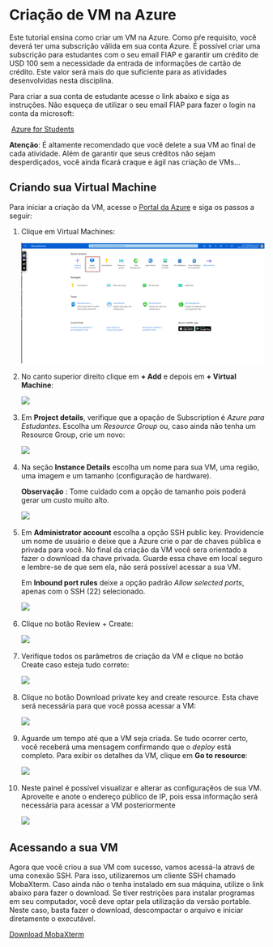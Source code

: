 # Criação de VM na Azure

Este tutorial ensina como criar um VM na Azure. Como pŕe requisito, você deverá ter uma subscrição válida em sua conta Azure. É possível criar uma subscrição para estudantes com o seu email FIAP e garantir um crédito de USD 100 sem a necessidade da entrada de informações de cartão de crédito. Este valor será mais do que suficiente para as atividades desenvolvidas nesta disciplina.

Para criar a sua conta de estudante acesse o link abaixo e siga as instruções. Não esqueça de utilizar o seu email FIAP para fazer o login na conta da microsoft:

​	[Azure for Students](https://azure.microsoft.com/pt-br/free/students/)

**Atenção**: É altamente recomendado que você delete a sua VM ao final de cada atividade. Além de garantir que seus créditos não sejam desperdiçados, você ainda ficará craque e ágil nas criação de VMs...

## Criando sua Virtual Machine

Para iniciar a criação da VM, acesse o [Portal da Azure](https://portal.azure.com/#home) e siga os passos a seguir:

1. Clique em Virtual Machines:

   ![](img/azure-home.png)

2. No canto superior direito clique em **+ Add**  e depois em **+ Virtual Machine**:

   ![](/home/tnascimn/Documents/fiap/bdt/cloud/img/azure_vm_add_menu.png)

3. Em **Project details**, verifique que a opação de Subscription é *Azure para Estudantes*. Escolha um *Resource Group* ou, caso ainda não tenha um Resource Group, crie um novo:

   ![](/home/tnascimn/Documents/fiap/bdt/cloud/img/azure_new_resource_group.png)

4. Na seção **Instance Details** escolha um nome para sua VM, uma região, uma imagem e um tamanho (configuração de hardware).

   **Observação** : Tome cuidado com a opção de tamanho pois poderá gerar um custo muito alto.

   ![](/home/tnascimn/Documents/fiap/bdt/cloud/img/azure_vm_instance_details.png)

5. Em **Administrator account** escolha a opção SSH public key. Providencie um nome de usuário e deixe que a Azure crie o par  de chaves pública e privada para você. No final da criação da VM você sera orientado a fazer o download da chave privada. Guarde essa chave em local seguro e lembre-se de que sem ela, não será possível acessar a sua VM.

   Em **Inbound port rules**  deixe a opção padrão *Allow selected ports*, apenas com o SSH (22) selecionado.

   ![](/home/tnascimn/Documents/fiap/bdt/cloud/img/azure_vm_admnistracao_e_portas.png)

6. Clique no botão Review + Create:

   ![](/home/tnascimn/Documents/fiap/bdt/cloud/img/azure_vm_review_create.png)

7. Verifique todos os parâmetros de criação da VM e clique no botão Create caso esteja tudo correto:

   ![](/home/tnascimn/Documents/fiap/bdt/cloud/img/azure_vm_create.png)

8. Clique no botão Download private key and create resource. Esta chave será necessária para que você possa acessar a VM:

   ![](/home/tnascimn/Documents/fiap/bdt/cloud/img/azure_vm_generate_new_key_pair.png)

9. Aguarde um tempo até que a VM seja criada. Se tudo ocorrer certo, você receberá uma mensagem confirmando que o *deploy* está completo. Para exibir os detalhes da VM, clique em **Go to resource**:

   ![](/home/tnascimn/Documents/fiap/bdt/cloud/img/azure_vm_go_to_resource.png)

10. Neste painel é possível visualizar e alterar as configuraçẽos de sua VM. Aproveite e anote o endereço público de IP, pois essa informação será necessária para acessar a VM posteriormente

    ![](/home/tnascimn/Documents/fiap/bdt/cloud/img/azure_vm_public_ip_address.png)

## Acessando a sua VM

Agora que você criou a sua VM com sucesso, vamos acessá-la atravś de uma conexão SSH. Para isso, utilizaremos um cliente SSH chamado MobaXterm. Caso ainda não o tenha instalado em sua máquina, utilize o link abaixo para fazer o download. Se tiver restrições para instalar programas em seu computador, você deve optar pela utilização da versão portable. Neste caso, basta fazer o download, descompactar o arquivo e iniciar diretamente o executável.

[Download MobaXterm](https://mobaxterm.mobatek.net/download-home-edition.html)
